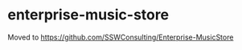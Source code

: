 enterprise-music-store
======================

Moved to https://github.com/SSWConsulting/Enterprise-MusicStore




